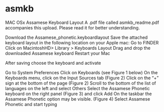 # asmkb
MAC OSx Assamese Keyboard Layout
A .pdf file called asmkb_readme.pdf accompanies this upload. Please read it for better understanding.

Download the Assamese_phonetic.keyboardlayout
Save the attached keyboard layout in the following location on your Apple mac:
Go to FINDER
Click on MacintoshHD> Library > Keyboards Layout
Drag and drop the downloaded Assamese keyboard
Restart your Mac

After saving choose the keyboard and activate

Go to System Preferences
Click on Keyboards (see Figure 1 below)
On the Keyboards menu, click on the Input Sources tab (Figure 2)
Click on the “+” sign at the bottom of the page (Figure 2)
Scroll to the bottom of the list of languages on the left and select Others
Select the Assamese Phonetic keyboard on the right panel (Figure 3) and click Add
On the taskbar the Assamese Phonetic option may be visible. (Figure 4)
Select Assamese Phonetic and start typing 
